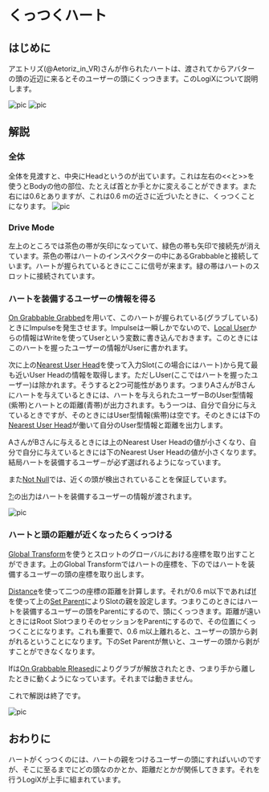 <!-- NeosVR Techbook-->

# くっつくハート

## はじめに

アエトリズ(@Aetoriz_in_VR)さんが作られたハートは、渡されてからアバターの頭の近辺に来るとそのユーザーの頭にくっつきます。このLogiXについて説明します。

![pic](https://pbs.twimg.com/media/ETjQGOeUYAATJQl?format=jpg&name=thumb "pic") 
![pic](https://pbs.twimg.com/media/ETjQNcBUYAEvt7q?format=jpg&name=thumb "pic")

## 解説

### 全体
全体を見渡すと、中央にHeadというのが出ています。これは左右の<<と>>を使うとBodyの他の部位、たとえば首とか手とかに変えることができます。また右には0.6とありますが、これは0.6 mの近さに近づいたときに、くっつくことになります。
![pic](https://pbs.twimg.com/media/ETjQGMvU8AIoBnP?format=jpg&name=large "pic")

### Drive Mode
左上のところでは茶色の帯が矢印になっていて、緑色の帯も矢印で接続先が消えています。茶色の帯はハートのインスペクターの中にあるGrabbableと接続しています。ハートが握られているときにここに信号が来ます。緑の帯はハートのスロットに接続されています。

### ハートを装備するユーザーの情報を得る
[On Grabbable Grabbed](https://neosvrjp.memo.wiki/d/On%20Grabbable%20Grabbed)を用いて、このハートが握られている(グラブしている)ときにImpulseを発生させます。Impulseは一瞬しかでないので、[Local User](https://neosvrjp.memo.wiki/d/Local%20User)からの情報はWriteを使ってUserという変数に書き込んでおきます。このときにはこのハートを握ったユーザーの情報がUserに書かれます。

次に上の[Nearest User Head](https://neosvrjp.memo.wiki/d/Nearest%20User%20Head)を使って入力Slot(この場合にはハート)から見て最も近いUser Headの情報を取得します。ただしUser(ここではハートを握ったユーザー)は除かれます。そうすると2つ可能性があります。つまりAさんがBさんにハートを与えているときには、ハートを与えられたユーザーBのUser型情報(紫帯)とハートとの距離(青帯)が出力されます。もう一つは、自分で自分に与えているときですが、そのときにはUser型情報(紫帯)は空です。そのときには下の[Nearest User Head](https://neosvrjp.memo.wiki/d/Nearest%20User%20Head)が働いて自分のUser型情報と距離を出力します。

AさんがBさんに与えるときには上のNearest User Headの値が小さくなり、自分で自分に与えているときには下のNearest User Headの値が小さくなります。結局ハートを装備するユーザ－が必ず選ばれるようになっています。

また[Not Null](https://neosvrjp.memo.wiki/d/NotNull)では、近くの頭が検出されていることを保証しています。

[?:](https://neosvrjp.memo.wiki/d/%3f%3a)の出力はハートを装備するユーザーの情報が渡されます。


![pic](https://pbs.twimg.com/media/ETjQGM6UMAA2BKY?format=jpg&name=large "pic")

### ハートと頭の距離が近くなったらくっつける
[Global Transform](https://neosvrjp.memo.wiki/d/Global%20Transform)を使うとスロットのグローバルにおける座標を取り出すことができます。上のGlobal Transformではハートの座標を、下のではハートを装備するユーザーの頭の座標を取り出します。

[Distance](https://neosvrjp.memo.wiki/d/Distance)を使って二つの座標の距離を計算します。それが0.6 m以下であれば[If](https://neosvrjp.memo.wiki/d/If)を使って上の[Set Parent](https://neosvrjp.memo.wiki/d/Set%20Parent)によりSlotの親を設定します。つまりこのときにはハートを装備するユーザーの頭をParentにするので、頭にくっつきます。距離が遠いときにはRoot SlotつまりそのセッションをParentにするので、その位置にくっつくことになります。これも重要で、0.6 m以上離れると、ユーザーの頭から剥がれるということになります。下のSet Parentが無いと、ユーザーの頭から剥がすことができなくなります。

Ifは[On Grabbable Rleased](https://neosvrjp.memo.wiki/d/On%20Grabbable%20Released)によりグラブが解放されたとき、つまり手から離したときに動くようになっています。それまでは動きません。

これで解説は終了です。

![pic](https://pbs.twimg.com/media/ETjQGNlU0AAIdHc?format=jpg&name=large "pic")


## おわりに

ハートがくっつくのには、ハートの親をつけるユーザーの頭にすればいいのですが、そこに至るまでにどの頭なのかとか、距離だとかが関係してきます。それを行うLogiXが上手に組まれています。
